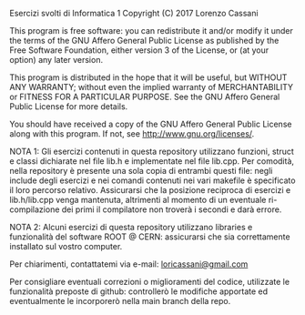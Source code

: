 Esercizi svolti di Informatica 1
Copyright (C) 2017  Lorenzo Cassani

This program is free software: you can redistribute it and/or modify
it under the terms of the GNU Affero General Public License as
published by the Free Software Foundation, either version 3 of the
License, or (at your option) any later version.

This program is distributed in the hope that it will be useful,
but WITHOUT ANY WARRANTY; without even the implied warranty of
MERCHANTABILITY or FITNESS FOR A PARTICULAR PURPOSE.  See the
GNU Affero General Public License for more details.

You should have received a copy of the GNU Affero General Public License
along with this program.  If not, see <http://www.gnu.org/licenses/>.


NOTA 1: Gli esercizi contenuti in questa repository utilizzano funzioni, struct e classi dichiarate nel file lib.h e implementate nel file lib.cpp. Per comodità, nella repository è presente una sola copia di entrambi questi file: negli include degli esercizi e nei comandi contenuti nei vari makefile è specificato il loro percorso relativo. Assicurarsi che la posizione reciproca di esercizi e lib.h/lib.cpp venga mantenuta, altrimenti al momento di un eventuale ri-compilazione dei primi il compilatore non troverà i secondi e darà errore.

NOTA 2: Alcuni esercizi di questa repository utilizzano libraries e funzionalità del software ROOT @ CERN: assicurarsi che sia correttamente installato sul vostro computer.


Per chiarimenti, contattatemi via e-mail: loricassani@gmail.com

Per consigliare eventuali correzioni o miglioramenti del codice, utilizzate le funzionalità preposte di github: controllerò le modifiche apportate ed eventualmente le incorporerò nella main branch della repo.
